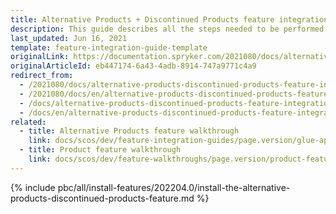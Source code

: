 ```yaml
---
title: Alternative Products + Discontinued Products feature integration
description: This guide describes all the steps needed to be performed in order to integrate the Alternative Products + Discontinued Products features into your project.
last_updated: Jun 16, 2021
template: feature-integration-guide-template
originalLink: https://documentation.spryker.com/2021080/docs/alternative-products-discontinued-products-feature-integration
originalArticleId: eb447174-6a43-4adb-8914-747a9771c4a9
redirect_from:
  - /2021080/docs/alternative-products-discontinued-products-feature-integration
  - /2021080/docs/en/alternative-products-discontinued-products-feature-integration
  - /docs/alternative-products-discontinued-products-feature-integration
  - /docs/en/alternative-products-discontinued-products-feature-integration
related:
  - title: Alternative Products feature walkthrough
    link: docs/scos/dev/feature-integration-guides/page.version/glue-api/glue-api-alternative-products-feature-integration.html
  - title: Product feature walkthrough
    link: docs/scos/dev/feature-walkthroughs/page.version/product-feature-walkthrough.html
---
```


{% include pbc/all/install-features/202204.0/install-the-alternative-products-discontinued-products-feature.md %} <!-- To edit, see /_includes/pbc/all/install-features/202204.0/install-the-alternative-products-discontinued-products-feature.md -->
